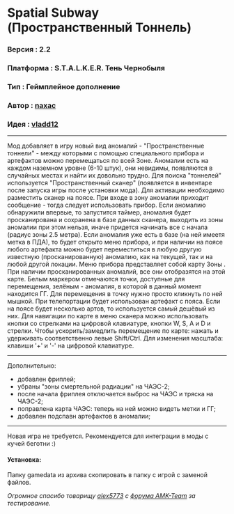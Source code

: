# Spatial Subway (Пространственный Тоннель)
### Версия		: 2.2
### Платформа	: S.T.A.L.K.E.R. Тень Чернобыля
### Тип			: Геймплейное дополнение
### Автор		: [naxac](https://www.amk-team.ru/forum/profile/35155-naxac/ "Профиль naxac на форуме AMK-Team")
### Идея		: [vladd12](https://spcs.me/mysite/?Bl=1&Gs=1017183785&P=1&Usp=0&from=search&link_id=1240792&name=vladd12 "Страница vladd12 на сайте Spaces.ru")
***
Мод добавляет в игру новый вид аномалий - "Пространственные тоннели" - между которыми с помощью специального прибора и артефактов можно перемещаться по всей Зоне. 
Аномалии есть на каждом наземном уровне (6-10 штук), они невидимы, появляются в случайных местах и найти их довольно трудно. Для поиска "тоннелей" используется "Пространственный сканер" (появляется в инвентаре после запуска игры после установки мода). Для активации необходимо разместить сканер на поясе. При входе в зону аномалии приходит сообщение - тогда следует использовать прибор. Если аномалию обнаружили впервые, то запустится таймер, аномалия будет просканирована и сохранена в базе данных сканера, выходить из зоны аномалии при этом нельзя, иначе придется начинать все с начала (радиус зоны 2.5 метра). Если аномалия уже есть в базе (на ней имеетя метка в ПДА), то будет открыто меню прибора, и при наличии на поясе любого артефакта можно будет переместиться в любую другую известную (просканированную) аномалию, как на текущей, так и на любой другой локации. 
Меню прибора представляет собой карту Зоны . При наличии просканированных аномалий, все они отобразятся на этой карте. Белым маркером отмечаются точки, доступные для перемещения, зелёным - аномалия, в которой в данный момент находится ГГ. Для перемещения в точку нужно просто кликнуть по ней мышкой. При телепортации будет использован артефакт с пояса. Если на поясе будет несколько артов, то используется самый дешёвый из них. 
Для навигации по карте в меню сканера можно использовать кнопки со стрелками на цифровой клавиатуре, кнопки W, S, A и D и стрелки. Чтобы ускорить/замедлить перемещение по карте: нажать и удерживать соответственно левые Shift/Ctrl. Для изменения масштаба: клавиши '+' и '-' на цифровой клавиатуре.  
***
Дополнительно:
- добавлен фриплей;
- убраны "зоны смертельной радиации" на ЧАЭС-2;
- после начала фриплея отключается выброс на ЧАЭС и тряска на ЧАЭС-2;
- поправлена карта ЧАЭС: теперь на ней можно видеть метки и ГГ;
- добавлен подспавн артефактов в аномалии; 
***
Новая игра не требуется. 
Рекомендуется для интеграции в моды с кучей беготни :) 

#### Установка: ####
Папку gamedata из архива скопировать в папку с игрой с заменой файлов.

*Огромное спасибо товарищу [alex5773](https://www.amk-team.ru/forum/profile/18583-alex5773/ "Профиль alex5773 на форуме AMK-Team") с [форума AMK-Team](https://www.amk-team.ru/forum/ "AMK-Team") за тестирование.*
